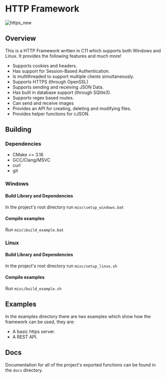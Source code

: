 # HTTP Framework
![https_new](https://github.com/user-attachments/assets/7027c25f-a1a9-466e-9753-4144d5bf177d)


## Overview

This is a HTTP Framework written in C11 which supports both Windows and Linux.
It provides the following features and much more!

- Supports cookies and headers.
- Has support for Session-Based Authentication.
- Is multithreaded to support multiple clients simultaneously.
- Supports HTTPS (through OpenSSL)
- Supports sending and receiving JSON Data.
- Has built in database support (through SQlite3).
- Supports regex based routes.
- Can send and receive images
- Provides an API for creating, deleting and modifying files.
- Provides helper functions for cJSON.

## Building

### Dependencies
- CMake >= 3.16
- GCC/Clang/MSVC
- curl
- git


### Windows

#### Build Library and Dependencies
In the project's root directory run `misc\setup_windows.bat`


#### Compile examples
Run `misc\build_example.bat`

### Linux

#### Build Library and Dependencies
In the project's root directory run `misc/setup_linux.sh`


#### Compile examples
Run `misc/build_example.sh`

## Examples

In the examples directory there are two examples which show how the 
framework can be used, they are:

- A basic https server.
- A REST API.

## Docs

Documentation for all of the project's exported functions can be found
in the `docs` directory.
